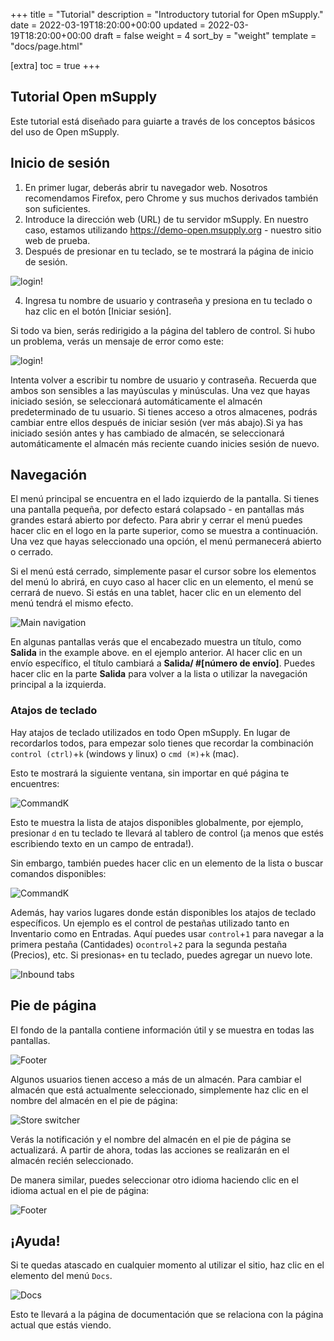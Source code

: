 +++
title = "Tutorial"
description = "Introductory tutorial for Open mSupply."
date = 2022-03-19T18:20:00+00:00
updated = 2022-03-19T18:20:00+00:00
draft = false
weight = 4
sort_by = "weight"
template = "docs/page.html"

[extra]
toc = true
+++

## Tutorial Open mSupply 

Este tutorial está diseñado para guiarte a través de los conceptos básicos del uso de Open mSupply.


## Inicio de sesión

1. En primer lugar, deberás abrir tu navegador web. Nosotros recomendamos Firefox, pero Chrome y sus muchos derivados también son suficientes.
2. Introduce la dirección web (URL) de tu servidor mSupply. En nuestro caso, estamos utilizando https://demo-open.msupply.org - nuestro sitio web de prueba.
3. Después de presionar <enter> en tu teclado, se te mostrará la página de inicio de sesión.

![login!](/docs/introduction/images/log_in.png)

4. Ingresa tu nombre de usuario y contraseña y presiona <enter> en tu teclado o haz clic en el botón [Iniciar sesión].

Si todo va bien, serás redirigido a la página del tablero de control. 
Si hubo un problema, verás un mensaje de error como este:

![login!](/docs/introduction/images/log_in_error.png)

 Intenta volver a escribir tu nombre de usuario y contraseña. Recuerda que ambos son sensibles a las mayúsculas y minúsculas. Una vez que hayas iniciado sesión, se seleccionará automáticamente el almacén predeterminado de tu usuario. Si tienes acceso a otros almacenes, podrás cambiar entre ellos después de iniciar sesión (ver más abajo).Si ya has iniciado sesión antes y has cambiado de almacén, se seleccionará automáticamente el almacén más reciente cuando inicies sesión de nuevo.

## Navegación

El menú principal se encuentra en el lado izquierdo de la pantalla. Si tienes una pantalla pequeña, por defecto estará colapsado - en pantallas más grandes estará abierto por defecto.
Para abrir y cerrar el menú puedes hacer clic en el logo en la parte superior, como se muestra a continuación. Una vez que hayas seleccionado una opción, el menú permanecerá abierto o cerrado.

Si el menú está cerrado, simplemente pasar el cursor sobre los elementos del menú lo abrirá, en cuyo caso al hacer clic en un elemento, el menú se cerrará de nuevo. Si estás en una tablet, hacer clic en un elemento del menú tendrá el mismo efecto.

![Main navigation](/docs/introduction/images/main_nav.gif)

En algunas pantallas verás que el encabezado muestra un título, como **Salida** in the example above. en el ejemplo anterior. Al hacer clic en un envío específico, el título cambiará a **Salida/ #[número de envío]**. Puedes hacer clic en la parte **Salida** para volver a la lista o utilizar la navegación principal a la izquierda.

### Atajos de teclado

Hay atajos de teclado utilizados en todo Open mSupply. En lugar de recordarlos todos, para empezar solo tienes que recordar la combinación `control (ctrl)`+`k` (windows y linux) o `cmd (⌘)`+`k` (mac).

Esto te mostrará la siguiente ventana, sin importar en qué página te encuentres:

![CommandK](/docs/introduction/images/cmd_k.png)

Esto te muestra la lista de atajos disponibles globalmente, por ejemplo, presionar `d` en tu teclado te llevará al tablero de control (¡a menos que estés escribiendo texto en un campo de entrada!).

Sin embargo, también puedes hacer clic en un elemento de la lista o buscar comandos disponibles:

![CommandK](/docs/introduction/images/cmd_k.gif)

Además, hay varios lugares donde están disponibles los atajos de teclado específicos. Un ejemplo es el control de pestañas utilizado tanto en Inventario como en Entradas. Aquí puedes usar `control`+`1` para navegar a la primera pestaña (Cantidades) o`control`+`2`  para la segunda pestaña (Precios), etc. Si presionas`+` en tu teclado, puedes agregar un nuevo lote.

![Inbound tabs](/docs/replenishment/images/is_edit_keyboard_shortcuts.png)

## Pie de página

El fondo de la pantalla contiene información útil y se muestra en todas las pantallas.

![Footer](/docs/introduction/images/footer.png)

Algunos usuarios tienen acceso a más de un almacén. Para cambiar el almacén que está actualmente seleccionado, simplemente haz clic en el nombre del almacén en el pie de página:

![Store switcher](/docs/introduction/images/store_switcher.gif)

Verás la notificación y el nombre del almacén en el pie de página se actualizará. A partir de ahora, todas las acciones se realizarán en el almacén recién seleccionado.

De manera similar, puedes seleccionar otro idioma haciendo clic en el idioma actual en el pie de página:

![Footer](/docs/introduction/images/footer_select_language.png)


## ¡Ayuda!

Si te quedas atascado en cualquier momento al utilizar el sitio, haz clic en el elemento del menú `Docs`.

![Docs](/docs/introduction/images/docs_nav.png)

Esto te llevará a la página de documentación que se relaciona con la página actual que estás viendo.
